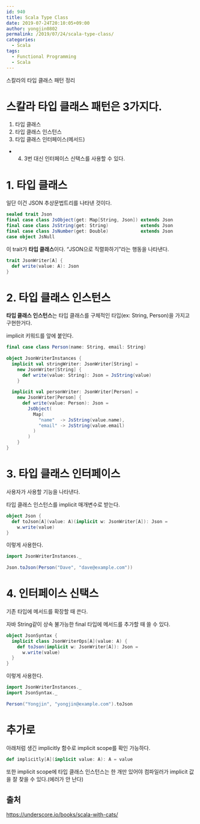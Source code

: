 ```yaml
---
id: 940
title: Scala Type Class
date: 2019-07-24T20:10:05+09:00
author: yongjin0802
permalink: /2019/07/24/scala-type-class/
categories:
  - Scala
tags:
  - Functional Programming
  - Scala
---
```

스칼라의 타입 클래스 패턴 정리

# 스칼라 타입 클래스 패턴은 3가지다.

  1. 타입 클래스
  2. 타입 클래스 인스턴스
  3. 타입 클래스 인터페이스(메서드)

+ 4. 3번 대신 인터페이스 신택스를 사용할 수 있다.

# 1. 타입 클래스

일단 이건 JSON 추상문법트리를 나타낸 것이다.

```scala
sealed trait Json
final case class JsObject(get: Map[String, Json]) extends Json
final case class JsString(get: String)            extends Json
final case class JsNumber(get: Double)            extends Json
case object JsNull    
```

이 trait가 **타입 클래스**이다. &#8220;JSON으로 직렬화하기&#8221;라는 행동을 나타낸다. 

```scala
trait JsonWriter[A] {
  def write(value: A): Json
}
```

# 2. 타입 클래스 인스턴스

 **타입 클래스 인스턴스**는 타입 클래스를 구체적인 타입(ex: String, Person)을 가지고 구현한거다.

implicit 키워드를 앞에 붙인다. 

```scala
final case class Person(name: String, email: String)
 
object JsonWriterInstances {
  implicit val stringWriter: JsonWriter[String] =
    new JsonWriter[String] {
      def write(value: String): Json = JsString(value)
    }
 
  implicit val personWriter: JsonWriter[Person] =
    new JsonWriter[Person] {
      def write(value: Person): Json =
        JsObject(
          Map(
            "name"  -> JsString(value.name),
            "email" -> JsString(value.email)
          )
        )
    }
}
```

# 3. 타입 클래스 인터페이스

사용자가 사용할 기능을 나타낸다.

타입 클래스 인스턴스를 implicit 매개변수로 받는다. 

```scala
object Json {
  def toJson[A](value: A)(implicit w: JsonWriter[A]): Json =
    w.write(value)
}
```

이렇게 사용한다.

```scala
import JsonWriterInstances._
 
Json.toJson(Person("Dave", "dave@example.com"))
```

# 4. 인터페이스 신택스

기존 타입에 메서드를 확장할 때 쓴다.

자바 String같이 상속 불가능한 final 타입에 메서드를 추가할 때 쓸 수 있다. 

```scala
object JsonSyntax {
  implicit class JsonWriterOps[A](value: A) {
    def toJson(implicit w: JsonWriter[A]): Json =
      w.write(value)
  }
}
```

이렇게 사용한다.

```scala
import JsonWriterInstances._
import JsonSyntax._
 
Person("Yongjin", "yongjin@example.com").toJson
```

# 추가로

아래처럼 생긴 implicitly 함수로 implicit scope를 확인 가능하다.

```scala
def implicitly[A](implicit value: A): A = value
```

또한 implicit scope에 타입 클래스 인스턴스는 한 개만 있어야 컴파일러가 implicit 값을 잘 찾을 수 있다.(에러가 안 난다)

## 출처

<https://underscore.io/books/scala-with-cats/>